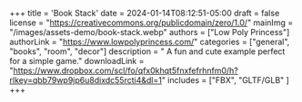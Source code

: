 +++
title = 'Book Stack'
date = 2024-01-14T08:12:51-05:00
draft = false
license = "https://creativecommons.org/publicdomain/zero/1.0/"
mainImg = "/images/assets-demo/book-stack.webp"
authors = ["Low Poly Princess"]
authorLink = "https://www.lowpolyprincess.com/"
categories = ["general", "books", "room", "decor"]
description = " A fun and cute example perfect for a simple game."
downloadLink = "https://www.dropbox.com/scl/fo/qfx0khqt5fnxfefrhnfm0/h?rlkey=qbb79wp9jp6u8dixdc55rcti4&dl=1"
includes = ["FBX", "GLTF/GLB" ]
+++